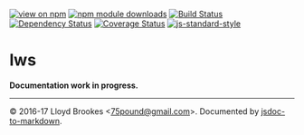 [![view on npm](http://img.shields.io/npm/v/lws.svg)](https://www.npmjs.org/package/lws)
[![npm module downloads](http://img.shields.io/npm/dt/lws.svg)](https://www.npmjs.org/package/lws)
[![Build Status](https://travis-ci.org/lwsjs/lws.svg?branch=master)](https://travis-ci.org/lwsjs/lws)
[![Dependency Status](https://david-dm.org/lwsjs/lws.svg)](https://david-dm.org/lwsjs/lws)
[![Coverage Status](https://coveralls.io/repos/github/lwsjs/lws/badge.svg?branch=master)](https://coveralls.io/github/lwsjs/lws?branch=master)
[![js-standard-style](https://img.shields.io/badge/code%20style-standard-brightgreen.svg)](https://github.com/feross/standard)

# lws

**Documentation work in progress.**

* * *

&copy; 2016-17 Lloyd Brookes \<75pound@gmail.com\>. Documented by [jsdoc-to-markdown](https://github.com/jsdoc2md/jsdoc-to-markdown).
